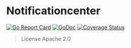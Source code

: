 # Notificationcenter

[![Go Report Card](https://goreportcard.com/badge/github.com/geniusrabbit/notificationcenter)](https://goreportcard.com/report/github.com/geniusrabbit/notificationcenter)
[![GoDoc](https://godoc.org/github.com/geniusrabbit/notificationcenter?status.svg)](https://godoc.org/github.com/geniusrabbit/notificationcenter)
[![Coverage Status](https://coveralls.io/repos/github/geniusrabbit/notificationcenter/badge.svg)](https://coveralls.io/github/geniusrabbit/notificationcenter)

> License Apache 2.0

